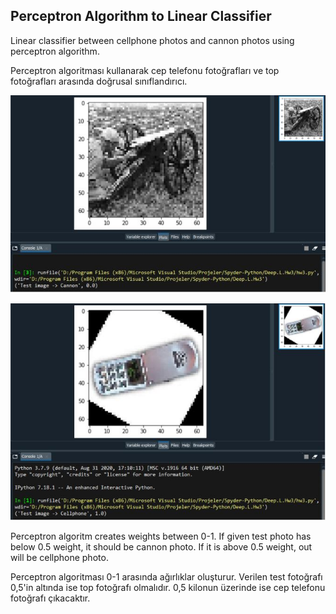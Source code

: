 ## Perceptron Algorithm to Linear Classifier

Linear classifier between cellphone photos and cannon photos using perceptron algorithm.

Perceptron algoritması kullanarak cep telefonu fotoğrafları ve top fotoğrafları arasında doğrusal sınıflandırıcı.

<p align="center">
  <img src="doc/test1.JPG">
</p>

<p align="center">
  <img src="doc/test2.JPG">
</p>

Perceptron algoritm creates weights between 0-1. If given test photo has below 0.5 weight,  it should be cannon photo. If it is above 0.5 weight, out will be cellphone photo.

Perceptron algoritması 0-1 arasında ağırlıklar oluşturur. Verilen test fotoğrafı 0,5'in altında ise top fotoğrafı olmalıdır. 0,5 kilonun üzerinde ise cep telefonu fotoğrafı çıkacaktır.
